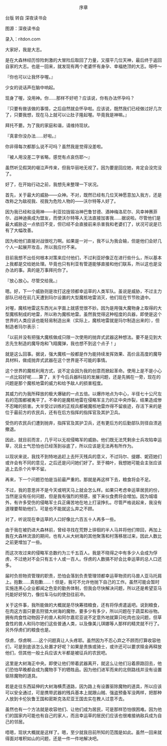 <p align="center">序章</p>

台版 转自 深夜读书会

图源：深夜读书会

录入：ritdon.com

大家好，我是大志。

是在大森林经历惊险刺激的大冒险后取回了力量，又摆平几位天神，最后终于返回自家的大志。也是一回来，就发现有两个老婆怀有身孕、幸福绝顶的大志。呀呼～

『你也可以让我怀孕喔。』

少女的说话声在脑中响起。

现身了喔，没用神。你……那样不好吧？应该说，你有办法怀孕吗？

『只要有做该做的事情，之后自然就会怀孕啦。应该说，既然我们已经做过好几次了，只要我想，现在马上就可以让肚子隆起喔。毕竟我是神嘛。』

拜托不要。为了我的家庭和谐，请维持现状。

『真拿你没办法……好啦。』

你非得每次都那么说不可吗？虽然我是觉得没差啦。

『被人用没差二字省略，感觉有点哀伤耶～』

虽然听见假哭的啜泣声传来，但我华丽地无视了。因为要是回应她，肯定会没完没了。

好了，在开始行动之前，我想先来整理一下状况。

首先，关于最大的威胁——众神。不对，既然已经有几位天神愿意加入我方，还是改称之为敌视我、视我为危险人物的——沃尔特等人好了。

因为我已经和没用神——利亚拉拢锻冶神巴鲁甘德、酒神梅洛尼尔、风幸神赛菲尔、战神迪奥成为盟友，而使沃尔特等人无法直接加害我……据说啦。尽管他们是最大威胁这一点依旧不变，但已经不会直接前来杀害我和老婆们了，状况可说是已有了大幅改善。

因为和他们直接对战很吃力啊。如果是一对一，我不认为我会输，但是他们会好几个人一起展开攻击，所以我应付不来。

目前我想不出任何根本对策来应付他们，不过利亚好像正在进行些什么，所以基本上我都是交给她处理。毕竟也只有利亚有管道能够直接和他们联系，所以这也是没办法的事。真的是万事拜托你了。

『放心放心。尽管交给我。』

嗯。好，下一个威胁则是攻打这座领都幸运草的人类军队。虽说是威胁，不过主力部队已经在前几天遭到玛尔设置的大型魔核地雷消灭，他们现在节节败退中。

对喔，魔核地雷这东西光从字面上就感觉很不妙。因为是用强大魔物身上取得的大型魔核制成的地雷，所以称为魔核地雷。虽然我觉得这种程度的兵器，即使是这个世界的人类应该也能轻易制造出来（实际上，魔核地雷就是玛尔制造出来的），但制造者玛尔表示：

「以前并没有把强大魔核做成只限一次使用的抛弃式武器这种想法。要不是见到大志先生制造的魔导炮和飞翔魔弹，我也想不到这个点子！」

就是这么回事。据说，强大魔核一般都是作为能持续发挥效果、高价且高度的魔导具材料，做成抛弃式武器在这个世界是不可能的事情。

这个世界的魔核利用方式，说不定会因为我的创意而掀起革命。使用上是不是小心一点比较好呢……算了，关于今后兵器科技的发展问题，还是先搁在一旁，现在的问题是那个魔核地雷的威力和给予敌人的损害程度。

其威力约为我所释放的极大爆破的一点五倍。以爆炸地点为中心，半径七十公尺左右的范围都被夷平了。不幸的是魔核地雷在侵略军主力的正中央炸裂，结果造成惨不忍睹的损害。大半受过训练的正规兵都被魔核地雷炸得不留痕迹，存活下来的是位于最前方的农民兵，还有在后方指挥的指挥官及其护卫兵。

受伤的农民兵们遭到抛弃，指挥官及其护卫兵，还有更后方的后勤部队则径自溃逃撤退。

因此，就目前而言，几乎可以无视侵略军的威胁。他们既无法凭剩余士兵攻陷幸运草，况且士气恐怕也已经荡到谷底了，所以应该是无法再有所作为。

以现状来说，我找不到特地追赶上去歼灭残兵的意义，不过玛尔、缇娜、妮菈她们或许会有不同的意见，之后还是问问她们好了。至于楠叶，我想她可能会主张应该追上去杀个片甲不留。

再来，下一个问题恐怕是当前最严重的。那就是再这样下去，粮食将会不足。

不过，我的意思并不是今天或明天马上就会怎么样。如果只考虑幸运草居民的份，当然是没有任何问题，但是我有强烈的预感，接下来伙食费将会增加。因为城墙外，有许多受伤的侵略军士兵正痛苦地在地上打滚挣扎。尽管严格说起来，我没有道理要帮助他们，可是也不能就这么弃之不顾。

对了，听说现在幸运草的人口好像比六百五十人再多一些。

由于我在被扔进大森林前，曾经寻找在荒野上徘徊的半人马并将他们带回，再加上我在大森林流浪的期间，也有人从大树海的其他聚落和村落移居过来，因此人数比之前更增加了一些。

而这次攻过来的侵略军总数约为三千五百人。我是不晓得之中有多少人会成为俘虏，不过绝对不会只有五十人或一百人。俘虏的人数搞不好会比幸运草的总人口还多。

届时负担物资管理的职责，恐怕会落到负责管理领都幸运草物资的马兽人亚马托肩上。抱歉……真抱歉……！但是，我可不允许他抛下自己的工作。虽然可能会暂时实施连黑心企业都闻之色变的勤务体制，但我会尽快解决问题，所以还是希望亚马托能好好努力，像拉车马似的使劲往前冲。

关于这件事，我所能做的大概就是尽快筹措粮食，还有将俘虏遣返吧。说到粮食，在肉这方面只要去狩猎大树海的魔物，要多少有多少，所以问题在于蔬菜和谷物。拥有肉食性动物因子的兽人和阿尔嘉尼亚说不定意外地就算只吃肉也没问题，但草食性的兽人和玛尔她们这些普通人类，以及像美儿琪娜等人那样的精灵就不行了。另外俘虏们的粮食也是。

俘虏，俘虏啊……这个问题真让人头疼耶。虽然因为不忍心弃之不顾而打算收容他们，可是到底该怎么处置才好呢？如果是贵族或骑士，或许还可以要求赎金再释放他们，但其他一般士兵应该大半都是被征兵的农民吧。

这里是大树海正中央。即使让他们带着武器离开，就这么让他们沿着原路回去，他们恐怕早晚都会成为魔物手下的牺牲品。因为他们进军而来的北侧路线并没有设置驱除魔物的道具。

若是走往东西延伸的大树海横贯道路，因为路上有设置驱除魔物的道具，所以应该可以安全通过，可是携带武器的残兵基本上就跟山贼、强盗预备军没两样，把那种人放到卡伦狄鲁王国和密斯克洛尼亚王国去实在教人过意不去。

虽然也有一个方法就是收容他们、让他们成为居民，可是那样恐怕很困难。因为他们的国家内可能也有自己的家人，而且幸运草的居民们应该也很难接纳敌兵成为自己的邻居。

唔嗯，现状大概就是这样了。嗯，至少就我目前所知的范围是如此。虽然一回来就得面对堆积如山的问题，还是一件一件地解决吧。

